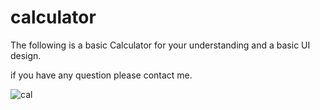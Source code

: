 # calculator

The following is a basic Calculator for your understanding and a basic UI design. 

if you have any question please contact me.

![cal](https://github.com/naseerahmed599/Calculator/assets/57068482/36c1f73c-9903-4159-803a-cc546208bd7e)


